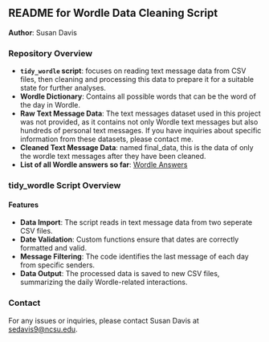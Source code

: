 ## README for Wordle Data Cleaning Script

**Author**: Susan Davis

### Repository Overview

- **`tidy_wordle` script**: focuses on reading text message data from CSV files, then cleaning and processing this data to prepare it for a suitable state for further analyses. 
- **Wordle Dictionary**: Contains all possible words that can be the word of the day in Wordle.
- **Raw Text Message Data**: The text messages dataset used in this project was not provided, as it contains not only Wordle text messages but also hundreds of personal text messages. If you have inquiries about specific information from these datasets, please contact me.
- **Cleaned Text Message Data**: named final_data, this is the data of only the wordle text messages after they have been cleaned. 
- **List of all Wordle answers so far**: [Wordle Answers](https://wordfinder.yourdictionary.com/wordle/answers/)

### tidy_wordle Script Overview
#### Features
- **Data Import**: The script reads in text message data from two seperate CSV files.
- **Date Validation**: Custom functions ensure that dates are correctly formatted and valid.
- **Message Filtering**: The code identifies the last message of each day from specific senders.
- **Data Output**: The processed data is saved to new CSV files, summarizing the daily Wordle-related interactions.

### Contact
For any issues or inquiries, please contact Susan Davis at sedavis9@ncsu.edu.


